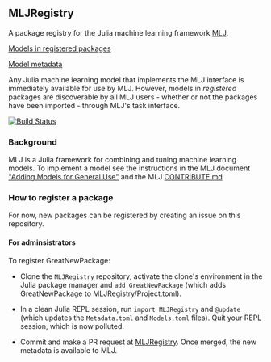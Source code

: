 ## MLJRegistry

A package registry for the Julia machine learning framework
[MLJ](https://github.com/alan-turing-institute/MLJ.jl).

[Models in registered packages](Models.toml)

[Model metadata](Metadata.toml)

Any Julia machine learning model that implements the MLJ interface is
immediately available for use by MLJ. However, models in
*registered* packages are discoverable by all MLJ users - whether or not the packages have been imported - through MLJ's
task interface.

[![Build
Status](https://travis-ci.com/alan-turing-institute/MLJRegistry.jl.svg?branch=master)](https://travis-ci.com/alan-turing-institute/MLJRegistry.jl)


### Background

MLJ is a Julia framework for combining and tuning machine learning
models. To implement a model see the instructions in the MLJ document
["Adding Models for General Use"](https://alan-turing-institute.github.io/MLJ.jl/dev/adding_models_for_general_use/)
and the MLJ
[CONTRIBUTE.md](https://github.com/alan-turing-institute/MLJ.jl/blob/master/CONTRIBUTE.md)



### How to register a package

For now, new packages can be registered by creating an issue on this repository. 


#### For adminsistrators

To register GreatNewPackage:

- Clone the `MLJRegistry` repository, activate the clone's environment
in the Julia package manager and `add GreatNewPackage` (which adds GreatNewPackage to MLJRegistry/Project.toml).

- In a clean Julia REPL session, run `import MLJRegistry` and
  `@update` (which updates the `Metadata.toml` and
  `Models.toml` files). Quit your REPL session, which is now polluted.

- Commit and make a PR request at [MLJRegistry](https://github.com/alan-turing-institute/MLJRegistry.jl). Once merged, the new metadata is available to MLJ.



